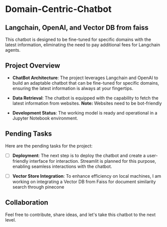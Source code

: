 # Domain-Centric-Chatbot

## Langchain, OpenAI, and Vector DB from faiss

This chatbot is designed to be fine-tuned for specific domains with the latest information, eliminating the need to pay additional fees for Langchain agents.

## Project Overview

- **ChatBot Architecture**: The project leverages Langchain and OpenAI to build an adaptable chatbot that can be fine-tuned for specific domains, ensuring the latest information is always at your fingertips.

- **Data Retrieval**: The chatbot is equipped with the capability to fetch the latest information from websites. **Note:** Websites need to be bot-friendly
- **Development Status**: The working model is ready and operational in a Jupyter Notebook environment.

## Pending Tasks

Here are the pending tasks for the project:

- [ ] **Deployment**: The next step is to deploy the chatbot and create a user-friendly interface for interaction. Streamlit is planned for this purpose, enabling seamless interactions with the chatbot.

- [ ] **Vector Store Integration**: To enhance efficiency on local machines, I am working on integrating a Vector DB from Faiss for document similarity search through pinecone


## Collaboration

 Feel free to contribute, share ideas, and let's take this chatbot to the next level.


